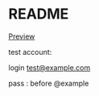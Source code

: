 # README

[Preview](https://recruitr-dbotic.herokuapp.com/)

test account:

login test@example.com

pass : before @example
